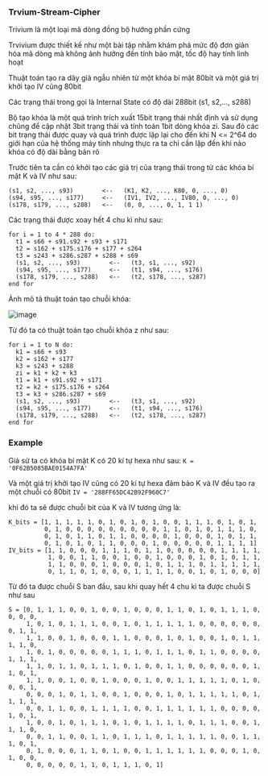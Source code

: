 ### Trvium-Stream-Cipher

Trivium là một loại mã dòng đồng bộ hướng phần cứng

Trvivium được thiết kế như một bài tập nhằm khám phá mức độ đơn giản hóa mã dòng mà không ảnh hưởng đến tính bảo mật, tốc độ hay tính linh hoạt

Thuật toán tạo ra dãy giả ngẫu nhiên từ một khóa bí mật 80bit và một giá trị khởi tạo IV cũng 80bit

Các trạng thái trong gọi là Internal State có độ dài 288bit (s1, s2,..., s288)

Bộ tạo khóa là một quá trình trích xuất 15bit trạng thái nhất định và sử dụng chũng để cập nhật 3bit trạng thái và tính toán 1bit dòng khóa zi. Sau đó các bit trạng thái được quay và quá trình được lặp lại cho đến khi N <= 2^64 do giới hạn của hệ thống máy tính nhưng thực ra ta chỉ cần lặp đến khi nào khóa có độ dài bằng bản rõ

Trước tiên ta cần có khởi tạo các giá trị của trạng thái trong từ các khóa bí mật K và IV như sau:

```
(s1, s2, ..., s93)        <--   (K1, K2, ..., K80, 0, ..., 0)
(s94, s95, ..., s177)     <--   (IV1, IV2, ..., IV80, 0, ..., 0)
(s178, s179, ..., s288)   <--   (0, 0, ..., 0, 1, 1 1)
```

Các trạng thái được xoay hết 4 chu kì như sau:

```
for i = 1 to 4 * 288 do:
  t1 = s66 + s91.s92 + s93 + s171
  t2 = s162 + s175.s176 + s177 + s264
  t3 = s243 + s286.s287 + s288 + s69
  (s1, s2, ..., s93)        <--   (t3, s1, ..., s92)
  (s94, s95, ..., s177)     <--   (t1, s94, ..., s176)
  (s178, s179, ..., s288)   <--   (t2, s178, ..., s287)
end for
```

Ảnh mô tả thuật toán tạo chuỗi khóa:

![image](https://user-images.githubusercontent.com/115722174/200348022-8b356fa9-a222-4391-a57c-aa883f769187.png)

Từ đó ta có thuật toán tạo chuỗi khóa z như sau:

```
for i = 1 to N do:
  k1 = s66 + s93
  k2 = s162 + s177
  k3 = s243 + s288
  zi = k1 + k2 + k3
  t1 = k1 + s91.s92 + s171
  t2 = k2 + s175.s176 + s264
  t3 = k3 + s286.s287 + s69
  (s1, s2, ..., s93)        <--   (t3, s1, ..., s92)
  (s94, s95, ..., s177)     <--   (t1, s94, ..., s176)
  (s178, s179, ..., s288)   <--   (t2, s178, ..., s287)
end for
```

### Example

Giả sử ta có khóa bí mật K có 20 kí tự hexa như sau: ```K = '0F62B5085BAE0154A7FA'```

Và một giá trị khởi tạo IV cũng có 20 kí tự hexa đảm bảo K và IV đều tạo ra một chuỗi có 80bit ```IV = '288FF65DC42B92F960C7'```

khi đó ta sẽ được chuỗi bit của K và IV tương ứng là:

```
K_bits = [1, 1, 1, 1, 1, 0, 1, 0, 1, 0, 1, 0, 0, 1, 1, 1, 0, 1, 0, 1,
          0, 1, 0, 0, 0, 0, 0, 0, 0, 0, 0, 1, 1, 0, 1, 0, 1, 1, 1, 0,
          0, 1, 0, 1, 1, 0, 1, 1, 0, 0, 0, 0, 1, 0, 0, 0, 1, 0, 1, 1,
          0, 1, 0, 1, 0, 1, 1, 0, 0, 0, 1, 0, 0, 0, 0, 0, 1, 1, 1, 1]
IV_bits = [1, 1, 0, 0, 0, 1, 1, 1, 0, 1, 1, 0, 0, 0, 0, 0, 1, 1, 1, 1,
           1, 0, 0, 1, 1, 0, 0, 1, 0, 0, 1, 0, 0, 0, 1, 0, 1, 0, 1, 1,
           1, 1, 0, 0, 0, 1, 0, 0, 0, 1, 0, 1, 1, 1, 0, 1, 1, 1, 1, 1,
           0, 1, 1, 0, 1, 0, 0, 0, 1, 1, 1, 1, 0, 0, 1, 0, 1, 0, 0, 0]
```

Từ đó ta được chuỗi S ban đầu, sau khi quay hết 4 chu kì ta được chuỗi S như sau

```
S = [0, 1, 1, 1, 0, 0, 1, 0, 0, 1, 0, 0, 0, 1, 1, 0, 1, 0, 1, 1, 1, 0, 0, 0, 0,
     1, 0, 1, 0, 1, 1, 1, 0, 0, 1, 0, 1, 1, 1, 1, 1, 0, 0, 0, 0, 0, 0, 0, 1, 1,
     1, 1, 0, 0, 1, 0, 0, 0, 1, 1, 0, 0, 0, 1, 0, 1, 0, 0, 1, 0, 1, 1, 1, 1, 0,
     1, 0, 1, 0, 0, 0, 0, 0, 1, 1, 1, 0, 1, 1, 1, 0, 1, 1, 0, 0, 0, 0, 1, 1, 1,
     1, 1, 0, 1, 1, 0, 1, 1, 1, 0, 1, 0, 0, 1, 1, 0, 0, 0, 0, 0, 0, 1, 1, 0, 1,
     1, 1, 0, 0, 1, 0, 0, 1, 0, 0, 0, 1, 0, 0, 1, 1, 1, 1, 1, 0, 1, 0, 0, 0, 1,
     0, 0, 0, 1, 0, 1, 1, 0, 0, 1, 0, 0, 0, 1, 0, 1, 1, 1, 1, 1, 0, 1, 1, 1, 1,
     0, 0, 1, 1, 0, 0, 1, 1, 1, 1, 0, 0, 1, 1, 1, 1, 1, 1, 0, 0, 0, 0, 1, 0, 1,
     1, 0, 0, 1, 0, 1, 1, 1, 0, 1, 0, 1, 1, 1, 1, 0, 1, 1, 1, 0, 0, 1, 1, 1, 0,
     0, 0, 1, 1, 0, 0, 1, 1, 0, 1, 1, 1, 0, 1, 1, 1, 1, 1, 0, 0, 1, 1, 1, 0, 1,
     0, 1, 0, 0, 0, 1, 1, 0, 1, 0, 0, 1, 1, 1, 1, 1, 1, 0, 0, 0, 1, 0, 1, 0, 0,
     0, 0, 0, 0, 0, 1, 1, 0, 1, 1, 1, 0, 1]
